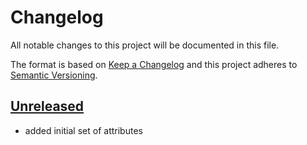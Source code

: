 # Changelog

All notable changes to this project will be documented in this file.

The format is based on [Keep a Changelog](http://keepachangelog.com/en/1.0.0/)
and this project adheres to [Semantic Versioning](http://semver.org/spec/v2.0.0.html).

## [Unreleased]

- added initial set of attributes

[Unreleased]: <https://github.com/radiantearth/stac-spec/compare/v0.1.0...main>
[v0.1.0]: <https://github.com/radiantearth/stac-spec/tree/v0.1.0>
